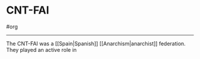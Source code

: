 # CNT-FAI
#org 

---
The CNT-FAI was a [[Spain|Spanish]] [[Anarchism|anarchist]] federation. They played an active role in 
